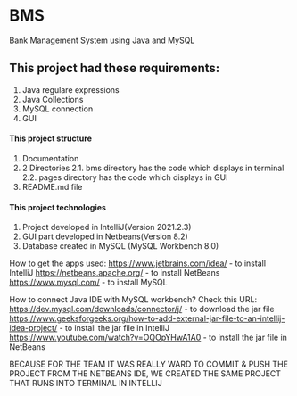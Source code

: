 # BMS
Bank Management System using Java and MySQL

## **This project had these requirements:**
1. Java regulare expressions
2. Java Collections
3. MySQL connection
4. GUI

#### This project structure
1. Documentation
2. 2 Directories
2.1. bms directory has the code which displays in terminal
2.2. pages directory has the code which displays in GUI
3. README.md file

#### This project technologies
1. Project developed in IntelliJ(Version 2021.2.3)
2. GUI part developed in Netbeans(Version 8.2)
3. Database created in MySQL (MySQL Workbench 8.0)

How to get the apps used: https://www.jetbrains.com/idea/ - to install IntelliJ
                          https://netbeans.apache.org/ - to install NetBeans
                          https://www.mysql.com/ - to install MySQL

How to connect Java IDE with MySQL workbench? 
Check this URL: https://dev.mysql.com/downloads/connector/j/ - to download the jar file
                https://www.geeksforgeeks.org/how-to-add-external-jar-file-to-an-intellij-idea-project/ - to install the jar file in IntelliJ
                https://www.youtube.com/watch?v=OQOpYHwA1A0 - to install the jar file in NetBeans
                
BECAUSE FOR THE TEAM IT WAS REALLY WARD TO COMMIT & PUSH THE PROJECT FROM THE NETBEANS IDE, WE CREATED THE SAME PROJECT THAT RUNS INTO TERMINAL IN INTELLIJ

